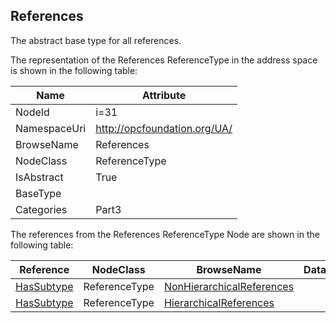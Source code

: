<!-- objecttype -->
## References
The abstract base type for all references.  
<!-- end of text -->
The representation of the References ReferenceType in the address space is shown in the following table:  

|Name|Attribute|
|---|---|
|NodeId|i=31|
|NamespaceUri|http://opcfoundation.org/UA/|
|BrowseName|References|
|NodeClass|ReferenceType|
|IsAbstract|True|
|BaseType||
|Categories|Part3|

The references from the References ReferenceType Node are shown in the following table:  

|Reference|NodeClass|BrowseName|DataType|TypeDefinition|ModellingRule|
|---|---|---|---|---|---|
|[HasSubtype](../../../Part3/ReferenceTypes/HasSubtype/readme.md)|ReferenceType|[NonHierarchicalReferences](#NonHierarchicalReferences)||||
|[HasSubtype](../../../Part3/ReferenceTypes/HasSubtype/readme.md)|ReferenceType|[HierarchicalReferences](#HierarchicalReferences)||||


